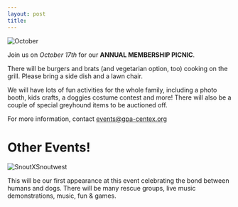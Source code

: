 ```yaml
---
layout: post
title:
---
```


<div class="text-center">
  <img alt="October" src="/img/october.png">
</div>

Join us on _October 17th_ for our **ANNUAL MEMBERSHIP PICNIC**.

There will be burgers and brats (and vegetarian option, too) cooking on the grill.
Please bring a side dish and a lawn chair.

We will have lots of fun activities for the whole family,  including a photo booth, kids
crafts, a doggies costume contest and more!  There will also be a couple of special greyhound
items to be auctioned off.

For more information, contact [events@gpa-centex.org](mailto:events@gpa-centex.org)

# Other Events!

![SnoutXSnoutwest](/img/snoutxsnoutwest.jpg)

This will be our first appearance at this event celebrating the bond between humans and dogs.
There will be many rescue groups, live music demonstrations, music, fun & games.
